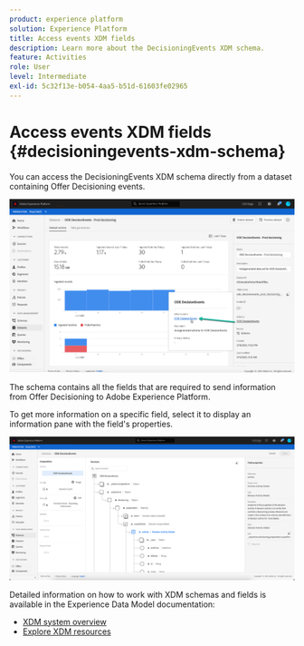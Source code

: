 ```yaml
---
product: experience platform
solution: Experience Platform
title: Access events XDM fields
description: Learn more about the DecisioningEvents XDM schema.
feature: Activities
role: User
level: Intermediate
exl-id: 5c32f13e-b054-4aa5-b51d-61603fe02965
---
```

# Access events XDM fields {#decisioningevents-xdm-schema}

You can access the DecisioningEvents XDM schema directly from a dataset containing Offer Decisioning events.

![](../assets/access-schema.png)

The schema contains all the fields that are required to send information from Offer Decisioning to Adobe Experience Platform.

To get more information on a specific field, select it to display an information pane with the field's properties.

![](../assets/schema-fields.png)

Detailed information on how to work with XDM schemas and fields is available in the Experience Data Model documentation:

* [XDM system overview](https://experienceleague.adobe.com/docs/experience-platform/xdm/home.html)
* [Explore XDM resources](https://experienceleague.adobe.com/docs/experience-platform/xdm/ui/explore.html)
